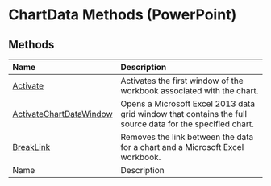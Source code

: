
# ChartData Methods (PowerPoint)

## Methods



|**Name**|**Description**|
|:-----|:-----|
| [Activate](789651b8-334c-340a-e281-822f7129b76e.md)|Activates the first window of the workbook associated with the chart.|
| [ActivateChartDataWindow](3364ab9c-ed34-5970-6318-95a694a55354.md)|Opens a Microsoft Excel 2013 data grid window that contains the full source data for the specified chart.|
| [BreakLink](6fa73e90-f99c-d932-b864-e8ff3e53e086.md)|Removes the link between the data for a chart and a Microsoft Excel workbook.|
|Name|Description|
